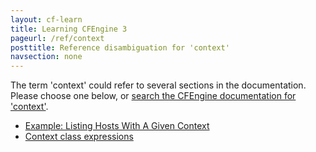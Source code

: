 ```yaml
---
layout: cf-learn
title: Learning CFEngine 3
pageurl: /ref/context
posttitle: Reference disambiguation for 'context'
navsection: none
---
```


The term 'context' could refer to several sections in the documentation. Please choose one below, or
[search the CFEngine documentation for 'context'](http://cfengine.com/docs/3.5/search.html?q=context).

- [Example: Listing Hosts With A Given Context](http://cfengine.com/docs/3.5/examples-enterprise-api-browsing-host-information.html#example-listing-hosts-with-a-given-context)
- [Context class expressions](http://cfengine.com/docs/3.5/manuals-writing-policy-policy-style-guide.html#context-class-expressions)
